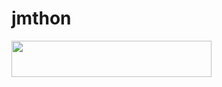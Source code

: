 # jmthon

<p align="left"><a href="https://heroku.com/deploy?template=https://github.com/lbunny776/roz"> <img src="https://img.shields.io/badge/Deploy%20To%20Heroku-purple?style=for-the-badge&logo=heroku" width="320" height="58.45"/></a></p>
